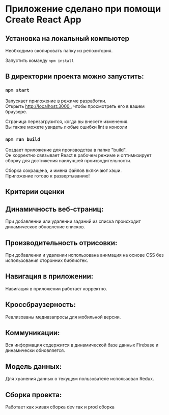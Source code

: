 # Приложение сделано при помощи Create React App

## Установка на локальный компьютер
Необходимо скопировать папку из репозитория. 

Запустить команду  `npm install`



## В директории проекта можно запустить:

### `npm start`

Запускает приложение в режиме разработки.\
Открыть [http://localhost:3000 ](http://localhost:3000 ), чтобы просмотреть его в вашем браузере.

Страница перезагрузится, когда вы внесете изменения.\
Вы также можете увидеть любые ошибки lint в консоли


### `npm run build`

Создает приложение для производства в папке "build".\
Он корректно связывает React в рабочем режиме и оптимизирует сборку для достижения наилучшей производительности.

Сборка сокращена, и имена файлов включают хэши.\
Приложение готово к развертыванию!




## Критерии оценки

## Динамичность веб-страниц: 
При добавлении или удалении заданий из списка происходит динамическое обновление списков. 

## Производительность отрисовки: 
При добавлении и удалении использована анимация на основе CSS без использования сторонних библиотек.

## Навигация в приложении:
Навигация в приложении работает корректно.

## Кроссбраузерность: 
Реализованы медиазапросы для мобильной версии.

## Коммуникации: 
Вся информация содержится в динамической базе данных Firebase и динамически обновляется.

## Модель данных:
Для хранения данных о текущем пользователе использован Redux.

## Сборка проекта: 
Работает как живая сборка dev так и prod сборка 

